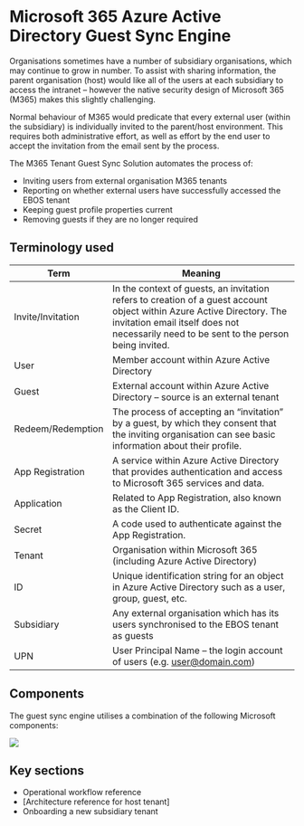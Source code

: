 # Microsoft 365 Azure Active Directory Guest Sync Engine
Organisations sometimes have a number of subsidiary organisations, which may continue to grow in number. To assist with sharing information, the parent organisation (host) would like all of the users at each subsidiary to access the intranet – however the native security design of Microsoft 365 (M365) makes this slightly challenging.

Normal behaviour of M365 would predicate that every external user (within the subsidiary) is individually invited to the parent/host environment. This requires both administrative effort, as well as effort by the end user to accept the invitation from the email sent by the process.

The M365 Tenant Guest Sync Solution automates the process of:
- Inviting users from external organisation M365 tenants
- Reporting on whether external users have successfully accessed the EBOS tenant
- Keeping guest profile properties current
- Removing guests if they are no longer required

## Terminology used

| Term              | Meaning                                                                                                                                                                                                           |
|-------------------|-------------------------------------------------------------------------------------------------------------------------------------------------------------------------------------------------------------------|
| Invite/Invitation | In the context of guests, an invitation refers to creation of a guest account object within Azure Active Directory. The invitation email itself does not necessarily need to be sent to the person being invited. |
| User              | Member account within Azure Active Directory                                                                                                                                                                      |
| Guest             | External account within Azure Active Directory – source is an external tenant                                                                                                                                     |
| Redeem/Redemption | The process of accepting an “invitation” by a guest, by which they consent that the inviting organisation can see basic information about their profile.                                                          |
| App Registration  | A service within Azure Active Directory that provides authentication and access to Microsoft 365 services and data.                                                                                               |
| Application       | Related to App Registration, also known as the Client ID.                                                                                                                                                         |
| Secret            | A code used to authenticate against the App Registration.                                                                                                                                                         |
| Tenant            | Organisation within Microsoft 365 (including Azure Active Directory)                                                                                                                                              |
| ID                | Unique identification string for an object in Azure Active Directory such as a user, group, guest, etc.                                                                                                           |
| Subsidiary        | Any external organisation which has its users synchronised to the EBOS tenant as guests                                                                                                                           |
| UPN               | User Principal Name – the login account of users (e.g. user@domain.com)                                                                                                                                           |

## Components

The guest sync engine utilises a combination of the following Microsoft components:

<img src="https://user-images.githubusercontent.com/51473494/214437736-36725cd6-0751-46a5-8a6d-19338031e3e5.png">


## Key sections
- Operational workflow reference
- [Architecture reference for host tenant]
- Onboarding a new subsidiary tenant
